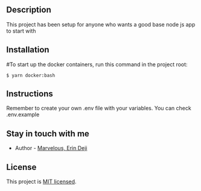 ## Description

This project has been setup for anyone who wants a good base node js app to start with

## Installation
#To start up the docker containers, run this command in the project root:
```
$ yarn docker:bash

```

## Instructions
Remember to create your own .env file with your variables. You can check .env.example

## Stay in touch with me
- Author - [Marvelous, Erin Deji](erin.deji@gmail.com)

## License

  This project is [MIT licensed](LICENSE).
